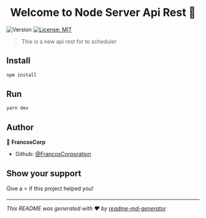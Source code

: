 <h1 align="center">Welcome to Node Server Api Rest 👋</h1>
<p>
  <img alt="Version" src="https://img.shields.io/badge/version-1.0.0-blue.svg?cacheSeconds=2592000" />
  <a href="#" target="_blank">
    <img alt="License: MIT" src="https://img.shields.io/badge/License-MIT-yellow.svg" />
  </a>
</p>

> This is a new api rest for to scheduler

## Install

```sh
npm install
```
## Run

```sh
yarn dev
```


## Author

👤 **FrancosCorp**

* Github: [@FrancosCorporation](https://github.com/FrancosCorporation)

## Show your support

Give a ⭐️ if this project helped you!

***
_This README was generated with ❤️ by [readme-md-generator](https://github.com/kefranabg/readme-md-generator)_